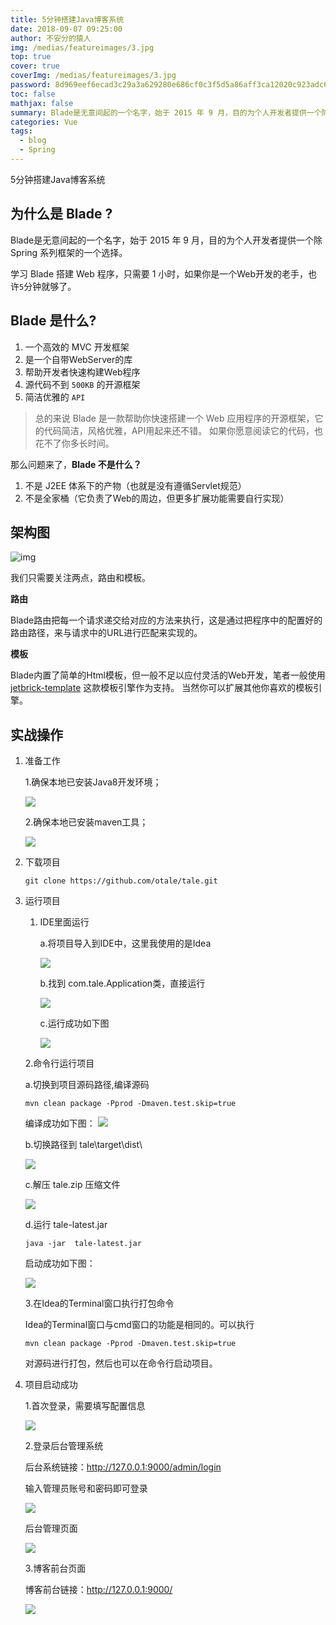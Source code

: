 ```yaml
---
title: 5分钟搭建Java博客系统
date: 2018-09-07 09:25:00
author: 不安分的猿人
img: /medias/featureimages/3.jpg
top: true
cover: true
coverImg: /medias/featureimages/3.jpg
password: 8d969eef6ecad3c29a3a629280e686cf0c3f5d5a86aff3ca12020c923adc6c92
toc: false
mathjax: false
summary: Blade是无意间起的一个名字，始于 2015 年 9 月，目的为个人开发者提供一个除 Spring 系列框架的一个选择。
categories: Vue
tags:
  - blog
  - Spring
---
```

5分钟搭建Java博客系统

## 为什么是 Blade ?

Blade是无意间起的一个名字，始于 2015 年 9 月，目的为个人开发者提供一个除 Spring 系列框架的一个选择。

学习 Blade 搭建 Web 程序，只需要 1 小时，如果你是一个Web开发的老手，也许`5`分钟就够了。

## Blade 是什么?

1. 一个高效的 MVC 开发框架
2. 是一个自带WebServer的库
3. 帮助开发者快速构建Web程序
4. 源代码不到 `500KB` 的开源框架
5. 简洁优雅的 `API`

> 总的来说 Blade 是一款帮助你快速搭建一个 Web 应用程序的开源框架，它的代码简洁，风格优雅，API用起来还不错。 如果你愿意阅读它的代码，也花不了你多长时间。

那么问题来了，**Blade 不是什么？**

1. 不是 J2EE 体系下的产物（也就是没有遵循Servlet规范）
2. 不是全家桶（它负责了Web的周边，但更多扩展功能需要自行实现）

## 架构图

![img](https://lets-blade.com/static/images/architecture.png)

我们只需要关注两点，路由和模板。

**路由**

Blade路由把每一个请求递交给对应的方法来执行，这是通过把程序中的配置好的路由路径，来与请求中的URL进行匹配来实现的。

**模板**

Blade内置了简单的Html模板，但一般不足以应付灵活的Web开发，笔者一般使用 [jetbrick-template](https://github.com/subchen/jetbrick-template-2x) 这款模板引擎作为支持。 当然你可以扩展其他你喜欢的模板引擎。

## 实战操作

1. 准备工作

   1.确保本地已安装Java8开发环境；

   ![](https://pic.superbed.cn/item/5d4c3fe9451253d17801138c.png)

   

   2.确保本地已安装maven工具；

   ![](https://pic.superbed.cn/item/5d4c3fe9451253d17801138e.png)

   

2. 下载项目

   ```
   git clone https://github.com/otale/tale.git
   ```

3. 运行项目

   1. IDE里面运行

      a.将项目导入到IDE中，这里我使用的是Idea

      ![](https://pic3.superbed.cn/item/5d4c4136451253d178011e5e.png)

      b.找到 com.tale.Application类，直接运行

      ![](https://pic.superbed.cn/item/5d4c4240451253d178012472.png)

      c.运行成功如下图

      ![](https://pic.superbed.cn/item/5d4c4240451253d178012476.png)

   2.命令行运行项目

      a.切换到项目源码路径,编译源码

   ```
   mvn clean package -Pprod -Dmaven.test.skip=true
   ```

   编译成功如下图：
![](https://ae01.alicdn.com/kf/H43fd1ae8a5c6425cae89b125736d9cec6.png)


   b.切换路径到 tale\target\dist\ 

   ![](https://pic3.superbed.cn/item/5d4c3fd0451253d178011289.png)

   c.解压 tale.zip 压缩文件

   ![](https://ae01.alicdn.com/kf/H6c20314a208041de9931ede998e621fcr.png)

   d.运行 tale-latest.jar

   ```
   java -jar  tale-latest.jar
   ```

   启动成功如下图：

   ![](https://ae01.alicdn.com/kf/H636b04d1a2484a778b0de24c870b611fx.png)

   3.在Idea的Terminal窗口执行打包命令

      Idea的Terminal窗口与cmd窗口的功能是相同的。可以执行

   ```
   mvn clean package -Pprod -Dmaven.test.skip=true
   ```

   对源码进行打包，然后也可以在命令行启动项目。

4. 项目启动成功

   1.首次登录，需要填写配置信息

   ![](https://pic.superbed.cn/item/5d4c4240451253d17801247e.png)

   2.登录后台管理系统

   后台系统链接：<http://127.0.0.1:9000/admin/login> 

   输入管理员账号和密码即可登录

   ![](https://pic.superbed.cn/item/5d4c4240451253d178012481.png)

   后台管理页面

   ![](https://pic1.superbed.cn/item/5d4c42a2451253d178012700.png)

   3.博客前台页面

   博客前台链接：<http://127.0.0.1:9000/> 

   ![](https://pic1.superbed.cn/item/5d4c42a2451253d178012702.png)

   

   